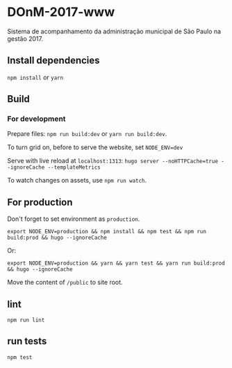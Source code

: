 # DOnM-2017-www
Sistema de acompanhamento da administração municipal de São Paulo na gestão 2017.

## Install dependencies

`npm install` or `yarn`

## Build

### For development

Prepare files: `npm run build:dev` or `yarn run build:dev`.

To turn grid on, before to serve the website, set `NODE_ENV=dev`

Serve with live reload at `localhost:1313`: `hugo server --noHTTPCache=true --ignoreCache --templateMetrics`

To watch changes on assets, use `npm run watch`.

## For production

Don't forget to set environment as `production`.

```
export NODE_ENV=production && npm install && npm test && npm run build:prod && hugo --ignoreCache
```

Or:

```
export NODE_ENV=production && yarn && yarn test && yarn run build:prod && hugo --ignoreCache
```

Move the content of `/public` to site root.

## lint

`npm run lint`

## run tests

`npm test`
